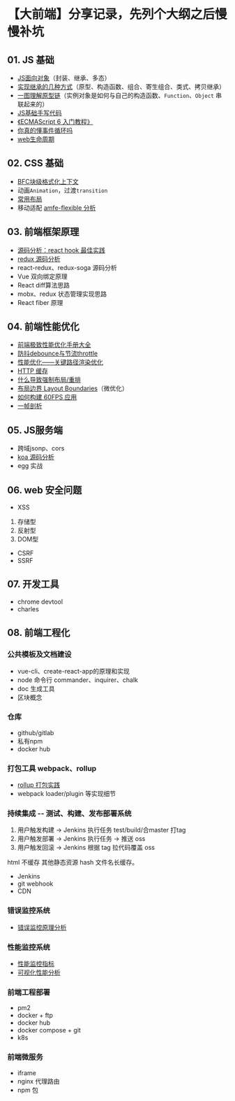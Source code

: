 # 【大前端】分享记录，先列个大纲之后慢慢补坑

## 01. JS 基础

- [JS面向对象](https://github.com/Godiswill/blog/issues/8)（封装、继承、多态）
- [实现继承的几种方式](https://github.com/Godiswill/blog/issues/9)（原型、构造函数、组合、寄生组合、类式、拷贝继承）
- [一图理解原型链](https://github.com/Godiswill/blog/issues/10)（实例对象是如何与自己的构造函数、`Function`、`Object` 串联起来的）
- [JS基础手写代码](https://github.com/Godiswill/blog/issues/20)
- [《ECMAScript 6 入门教程》](https://es6.ruanyifeng.com/)
- [你真的懂事件循环吗](https://github.com/Godiswill/blog/issues/17)
- [web生命周期](https://github.com/Godiswill/blog/issues/25)

## 02. CSS 基础

- [BFC块级格式化上下文](https://github.com/Godiswill/blog/issues/11)
- 动画`Animation`，过渡`transition`
- [常用布局](https://github.com/Godiswill/blog/issues/21)
- 移动适配 [amfe-flexible 分析](https://github.com/Godiswill/blog/issues/13)

## 03. 前端框架原理

- [源码分析：react hook 最佳实践](https://github.com/Godiswill/blog/issues/18)
- [redux 源码分析](https://github.com/Godiswill/blog/issues/23)
- react-redux、redux-soga 源码分析
- Vue 双向绑定原理
- React diff算法思路
- mobx、redux 状态管理实现思路
- React fiber 原理

## 04. 前端性能优化

- [前端极致性能优化手册大全](https://github.com/Godiswill/blog/issues/15)
- [防抖debounce与节流throttle](https://github.com/Godiswill/blog/issues/12)
- [性能优化——关键路径渲染优化](https://github.com/Godiswill/blog/issues/1)
- [HTTP 缓存](https://github.com/Godiswill/blog/issues/2)
- [什么导致强制布局/重排](https://github.com/Godiswill/blog/issues/3)
- [布局边界 Layout Boundaries](https://github.com/Godiswill/blog/issues/4)（微优化）
- [如何构建 60FPS 应用](https://github.com/Godiswill/blog/issues/5)
- [一帧剖析](https://github.com/Godiswill/blog/issues/14)

## 05. JS服务端

- 跨域jsonp、cors
- [koa 源码分析](https://github.com/Godiswill/blog/issues/22)
- egg 实战

## 06. web 安全问题

- XSS
1. 存储型
1. 反射型
1. DOM型
- CSRF
- SSRF

## 07. 开发工具

- chrome devtool
- charles

## 08. 前端工程化

### 公共模板及文档建设

- vue-cli、create-react-app的原理和实现
- node 命令行 commander、inquirer、chalk
- doc 生成工具
- 区块概念

### 仓库

- github/gitlab
- 私有npm
- docker hub

### 打包工具 webpack、rollup

- [rollup 打包实践](https://github.com/Godiswill/blog/issues/6)
- webpack loader/plugin 等实现细节

### 持续集成 -- 测试、构建、发布部署系统

1. 用户触发构建 -> Jenkins 执行任务 test/build/合master 打tag
1. 用户触发部署 -> Jenkins 执行任务 -> 推送 oss
1. 用户触发回滚 -> Jenkins 根据 tag 拉代码覆盖 oss

html 不缓存 其他静态资源 hash 文件名长缓存。

- Jenkins
- git webhook
- CDN

### 错误监控系统

- [错误监控原理分析](https://github.com/Godiswill/blog/issues/7)

### 性能监控系统

- [性能监控指标](https://github.com/Godiswill/blog/issues/19)
- [可视化性能分析](https://github.com/Godiswill/blog/issues/24)

### 前端工程部署

- pm2
- docker + ftp
- docker hub
- docker compose + git
- k8s

### 前端微服务

- iframe
- nginx 代理路由
- npm 包

